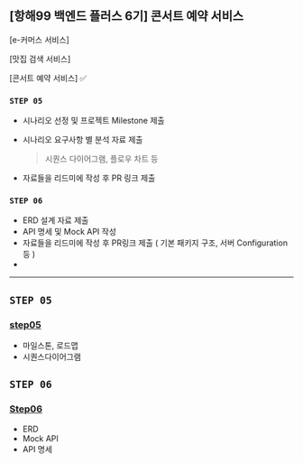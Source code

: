 ## [항해99 백엔드 플러스 6기] 콘서트 예약 서비스

[e-커머스 서비스]

[맛집 검색 서비스]

[콘서트 예약 서비스] ✅


### **`STEP 05`**

- 시나리오 선정 및 프로젝트 Milestone 제출
- 시나리오 요구사항 별 분석 자료 제출

  > 시퀀스 다이어그램, 플로우 차트 등

- 자료들을 리드미에 작성 후 PR 링크 제출

### **`STEP 06`**

- ERD 설계 자료 제출
- API 명세 및 Mock API 작성
- 자료들을 리드미에 작성 후 PR링크 제출 ( 기본 패키지 구조, 서버 Configuration 등 )
-

---

## **`STEP 05`**
### [step05](https://github.com/Kook-s/hhplus-concert/blob/master/document/concert_step_05.md)
- 마일스톤, 로드맵
- 시퀀스다이어그램

## **`STEP 06`**
### [Step06](https://github.com/Kook-s/hhplus-concert/blob/master/document/concert_step06.md)
- ERD
- Mock API
- API 명세
